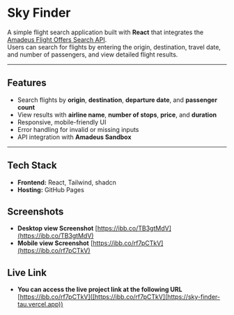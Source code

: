 #  Sky Finder

A simple flight search application built with **React** that integrates the [Amadeus Flight Offers Search API](https://developers.amadeus.com/self-service/category/air/api-doc/flight-offers-search).  
Users can search for flights by entering the origin, destination, travel date, and number of passengers, and view detailed flight results.

---

##  Features
- Search flights by **origin**, **destination**, **departure date**, and **passenger count**
- View results with **airline name**, **number of stops**, **price**, and **duration**
- Responsive, mobile-friendly UI
- Error handling for invalid or missing inputs
- API integration with **Amadeus Sandbox**

---

## Tech Stack
- **Frontend:** React, Tailwind, shadcn 
- **Hosting:** GitHub Pages

##  Screenshots
- **Desktop view Screenshot**
[https://ibb.co/TB3gtMdV](https://ibb.co/TB3gtMdV)
- **Mobile view Screenshot**
[https://ibb.co/rf7pCTkV](https://ibb.co/rf7pCTkV)

## Live Link
- **You can access the live project link at the following URL** [https://ibb.co/rf7pCTkV]([https://ibb.co/rf7pCTkV](https://sky-finder-tau.vercel.app))
